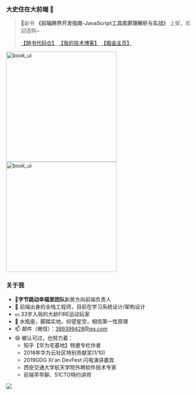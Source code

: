### 大史住在大前端 👋

> 💬新书  **《前端跨界开发指南-JavaScript工具库原理解析与实战》** 上架，欢迎选购~
>
> [【随书代码仓】](https://github.com/dashnowords/imfe)   [【我的技术博客】](https://github.com/dashnowords/blogs)     [【掘金主页】](https://juejin.cn/user/2946346892662136)

<img align="top" src="https://user-images.githubusercontent.com/19146353/183053377-b26615a1-645e-4b92-b404-9d0df8a7aefd.png" alt="book_ui" width="300" /><img align="top" src="https://user-images.githubusercontent.com/19146353/185374743-babc95c5-2cbb-42f0-9d68-4535253988e1.png" alt="book_ui" width="300" />


### 关于我

- :musical_note:**字节跳动幸福里团队**新房方向前端负责人
- 🌱 前端出身的全栈工程师，目前在学习系统设计/架构设计
- :yen: 33岁入局的大龄FIRE运动玩家
- 🤔 水瓶座，脚踏实地，仰望星空，相信第一性原理
- 📫 邮件（微信）：389399428@qq.com 
- 😄  被认可过，也努力着：
  - 知乎【华为宅基地】特邀专栏作者
  - 2018年华为云社区特别贡献奖(1/10)
  - 2019GDG Xi'an DevFest 闪电演讲嘉宾
  - 西安交通大学航天学院外聘软件技术专家
  - 前端早早聊、51CTO特约讲师

<a href="https://github.com/dashnowords/blogs">
<img align="center" src="https://github-readme-stats.vercel.app/api?username=dashnowords&show_icons=true&theme=buefy" /></a>

